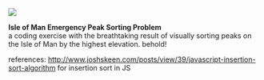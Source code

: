 <img src ="http://upload.wikimedia.org/wikipedia/commons/thumb/8/86/Isle_of_Man_Terrain_-_Snaefell_Mountain_View_-_kingsley_-_24-JUN-09.jpg/640px-Isle_of_Man_Terrain_-_Snaefell_Mountain_View_-_kingsley_-_24-JUN-09.jpg"/>

<strong>Isle of Man Emergency Peak Sorting Problem</strong>
<br />
a coding exercise with the breathtaking result of visually sorting peaks on the Isle of Man by the highest elevation. behold!


references: http://www.joshskeen.com/posts/view/39/javascript-insertion-sort-algorithm for insertion sort in JS
